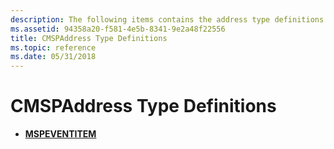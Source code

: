 ```yaml
---
description: The following items contains the address type definitions.
ms.assetid: 94358a20-f581-4e5b-8341-9e2a48f22556
title: CMSPAddress Type Definitions
ms.topic: reference
ms.date: 05/31/2018
---
```


# CMSPAddress Type Definitions

-   [**MSPEVENTITEM**](/windows/desktop/api/Mspaddr/ns-mspaddr-mspeventitem)

 

 



